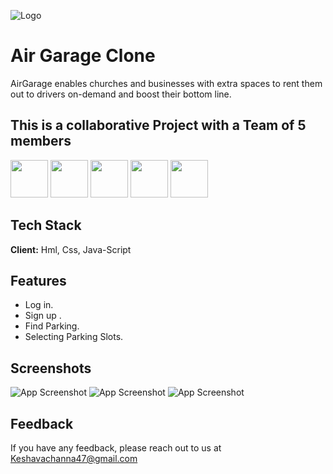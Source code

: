

![Logo](https://assets.website-files.com/5d55f1425cb6b7a18aa77528/5d55f8a49a649a59aab64b1c_airgarage-logo.png)


# Air Garage Clone

AirGarage enables churches and businesses with extra spaces to rent them out to drivers on-demand and boost their bottom line.


## This is a collaborative Project with a Team of 5 members

<image src="https://avatars.githubusercontent.com/u/103621772?v=4" width="60px"/> 
<image src="https://avatars.githubusercontent.com/u/103635080?v=4" width="60px"/>
<image src="https://avatars.githubusercontent.com/u/103144321?v=4" width="60px"/>
<image src="https://avatars.githubusercontent.com/u/101393796?v=4" width="60px"/>
<image src="https://avatars.githubusercontent.com/u/101393515?v=4" width="60px"/> 




## Tech Stack

**Client:** Hml, Css, Java-Script 




## Features

- Log in.
- Sign up .
- Find Parking.
- Selecting Parking Slots.


## Screenshots

![App Screenshot](https://i.ibb.co/BB4BcrB/airgarage-home.png)
![App Screenshot](https://i.ibb.co/0GQfNkB/airgarage-login.png)
![App Screenshot](https://i.ibb.co/7yrYyZN/airgarage-findparking.png)


## Feedback

If you have any feedback, please reach out to us at Keshavachanna47@gmail.com

